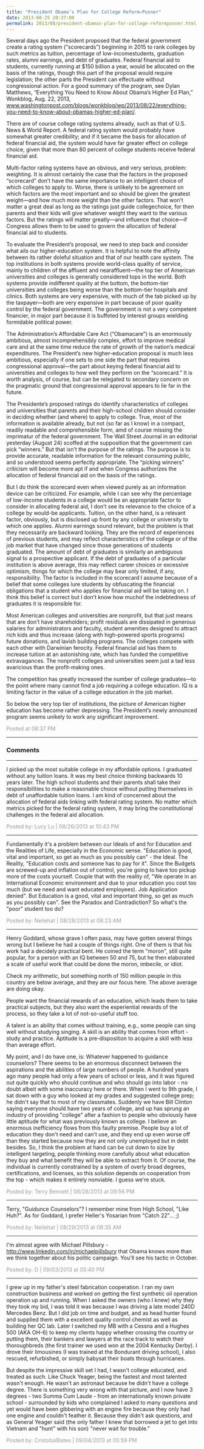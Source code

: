 ```yaml
---
title: "President Obama’s Plan for College Reform—Posner"
date: 2013-08-25 20:37:00
permalink: 2013/08/president-obamas-plan-for-college-reformposner.html
---
```

Several days ago the President proposed that the federal government create a rating system ("scorecards”) beginning in 2015 to rank colleges by such metrics as tuition, percentage of low-incomestudents, graduation rates, alumni earnings, and debt of graduates. Federal financial aid to students, currently running at $150 billion a year, would be allocated on the basis of the ratings, though this part of the proposal would require legislation; the other parts the President can effectuate without congressional action. For a good summary of the program, see Dylan Matthews, “Everything You Need to Know About Obama’s Higher Ed Plan,” Wonkblog, Aug. 22, 2013, www.washingtonpost.com/blogs/wonkblog/wp/2013/08/22/everything-you-need-to-know-about-obamas-higher-ed-plan/.

There are of course college rating systems already, such as that of U.S. News & World Report. A federal rating system would probably have somewhat greater credibility; and if it became the basis for allocation of federal financial aid, the system would have far greater effect on college choice, given that more than 80 percent of college students receive federal financial aid.

Multi-factor rating systems have an obvious, and very serious, problem: weighting. It is almost certainly the case that the factors in the proposed “scorecard” don’t have the same importance to an intelligent choice of which colleges to apply to. Worse, there is unlikely to be agreement on which factors are the most important and so should be given the greatest weight—and how much more weight than the other factors. That won’t matter a great deal as long as the ratings just guide collegechoice, for then parents and their kids will give whatever weight they want to the various factors. But the ratings will matter greatly—and influence that choice—if Congress allows them to be used to govern the allocation of federal financial aid to students.

To evaluate the President’s proposal, we need to step back and consider what ails our higher-education system. It is helpful to note the affinity between its rather doleful situation and that of our health care system. The top institutions in both systems provide world-class quality of service, mainly to children of the affluent and nearaffluent—the top tier of American universities and colleges is generally considered tops in the world. Both systems provide indifferent quality at the bottom, the bottom-tier universities and colleges being worse than the bottom-tier hospitals and clinics. Both systems are very expensive, with much of the tab picked up by the taxpayer—both are very expensive in part because of poor quality control by the federal government. The government is not a very competent financier, in major part because it is buffeted by interest groups wielding formidable political power.

The Administration’s Affordable Care Act (“Obamacare”) is an enormously ambitious, almost incomprehensibly complex, effort to improve medical care and at the same time reduce the rate of growth of the nation’s medical expenditures. The President’s new higher-education proposal is much less ambitious, especially if one sets to one side the part that requires congressional approval—the part about keying federal financial aid to universities and colleges to how well they perform on the “scorecard.” It is worth analysis, of course, but can be relegated to secondary concern on the pragmatic ground that congressional approval appears to lie far in the future.

The Presidente’s proposed ratings do identify characteristics of colleges and universities that parents and their high-school children should consider in deciding whether (and where) to apply to college. True, most of the information is available already, but not (so far as I know) in a compact, readily readable and comprehensible form, amd of course missing the imprimatur of the federal government. The Wall Street Journal in an editorial yesterday (August 24) scoffed at the supposition that the government can pick “winners.” But that isn’t the purpose of the ratings. The purpose is to provide accurate, readable information for the relevant consuming public, and so understood seems perfectly appropriate. The “picking winners” criticism will become more apt if and when Congress authorizes the allocation of federal financial aid on the basis of the ratings.

But I do think the scorecard even when viewed purely as an information device can be criticized. For example, while I can see why the percentage of low-income students in a college would be an appropriate factor to consider in allocating federal aid, I don’t see its relevance to the choice of a college by would-be applicants. Tuition, on the other hand, is a relevant factor, obviously, but is disclosed up front by any college or university to which one applies. Alumni earnings sound relevant, but the problem is that they necessarily are backward looking. They are the record of experiences of previous students, and may reflect characteristics of the college or of the job market that have changed since those generations of students graduated. The amount of debt of graduates is similarly an ambiguous signal to a prospective applicant. If the debt of graduates of a particular institution is above average, this may reflect career choices or excessive optimism, things for which the college may bear only limited, if any, responsibility. The factor is included in the scorecard I assume because of a belief that some colleges lure students by obfuscating the financial obligations that a student who applies for financial aid will be taking on. I think this belief is correct but I don’t know how muchof the indebtedness of graduates it is responsible for.

Most American colleges and universities are nonprofit, but that just means that are don’t have shareholders; profit residuals are dissipated in generous salaries for administrators and faculty, student amenities designed to attract rich kids and thus increase (along with high-powered sports programs) future donations, and lavish building programs. The colleges compete with each other with Darwinian ferocity. Federal financial aid has them to increase tuition at an astonishing rate, which has funded the competitive extravagances. The nonprofit colleges and universities seem just a tad less avaricious than the profit-making ones.

The competition has greatly increased the number of college graduates—to the point where many cannot find a job requiring a college education. IQ is a limiting factor in the value of a college education in the job market.

So below the very top tier of institutions, the picture of American higher education has become rather depressing. The President’s newly announced program seems unikely to work any significant improvement.

<span style="color:#999">Posted at 08:37 PM</span>

<!-- more -->

---

### Comments

---

I picked up the most suitable college in my affordable options. I graduated without any tuition loans. It was my best choice thinking backwards 10 years later. The high school students and their parents shall take their responsibilities to make a reasonable choice without putting themselves in debt of unaffordable tuition loans. I am kind of concerned about the allocation of federal aids linking with federal rating system. No matter which metrics picked for the federal rating system, it may bring the constitutional challenges in the federal aid allocation.

<span style="color:#999">Posted by: Lucy Lu | 08/26/2013 at 10:43 PM</span>

---

Fundamentally it's a problem between our Ideals of and for Education and the Realities of Life, especially in the Economic sense. "Education is good, vital and important, so get as much as you possibly can" - the Ideal. The Reality, "Education costs and someone has to pay for it". Since the Budgets are screwed-up and inflation out of control, you're going to have too pickup more of the costs yourself. Couple that with the reality of, "We operate in an International Economic environment and due to your education you cost too much (but we need and want educated employees). Job Application denied". But Education is a good, vital and important thing, so get as much as you possibly can". See the Paradox and Contradiction? So what's the "poor" student too do?     

<span style="color:#999">Posted by: Neilehat | 08/28/2013 at 08:23 AM</span>

---

Henry Goddard, whose grave I often pass, may have gotten several things wrong but I believe he had a couple of things right.  One of them is that his work had a decidely practical bent.  He coined the term "moron", still quite popular, for a person with an IQ between 50 and 75, but he then elaborated a scale of useful work that could be done the moron, imbecile, or idiot.

Check my arithmetic, but something north of 150 million people in this country are below average, and they are our focus here.  The above average are doing okay.

People want the financial rewards of an education, which leads them to take practical subjects, but they also want the experiential rewards of the process, so they take a lot of not-so-useful stuff too.

A talent is an ability that comes without training, e.g., some people can sing well without studying singing.  A skill is an ability that comes from effort - study and practice.  Aptitude is a pre-disposition to acquire a skill with less than average effort.

My point, and I do have one, is: Whatever happened to guidance counselors?  There seems to be an enormous disconnect between the aspirations and the abilities of large numbers of people.  A hundred years ago many people had only a few years of school or less, and it was figured out quite quickly who should continue and who should go into labor - no doubt albeit with some inaccuracy here or there.  When I went to 9th grade, I sat down with a guy who looked at my grades and suggested college prep; he didn't say that to most of my classmates.  Suddenly we have Bill Clinton saying everyone should have two years of college, and up has sprung an industry of providing "college" after a fashion to people who obviously have little aptitude for what was previously known as college.  I believe an enormous inefficiency flows from this faulty premise.  People buy a lot of education they don't need and can't use, and they end up even worse off than they started because now they are not only unemployed but in debt besides.  So, I think the problem at hand can be cut down to size by intelligent targeting, people thinking more carefully about what education they buy and what benefit they will be able to extract from it.  Of course, the individual is currently constrained by a system of overly broad degrees, certifications, and licenses, so this solution depends on cooperation from the top - which makes it entirely nonviable.  I guess we're stuck.


<span style="color:#999">Posted by: Terry Bennett | 08/28/2013 at 09:56 PM</span>

---

Terry, "Guidunce Counselors"? I remember mine from High School, "Like Huh?". As for Goddard, I prefer Heller's Yosarian from "Catch 22"... ;)


<span style="color:#999">Posted by: Neilehat | 08/29/2013 at 08:35 AM</span>

---

I'm almost agree with Michael Pillsbury - http://www.linkedin.com/in/michaelpillsbury that Obama knows more than we think together about his politic campaign. You'll see his tactic in October.

<span style="color:#999">Posted by: D | 09/03/2013 at 05:40 PM</span>

---

I grew up in my father's steel fabrication cooperation. I ran my own construction business and worked on getting the first synthetic oil operation operation up and running. When I asked the owners (who I knew) why they they took my bid, I was told it was because I was driving a late model 240D Mercedes Benz. But I did job on time and budget, and as head hunter found and supplied them with a excellent quality control chemist as well as building her QC lab. Later I switched my MB with a Cessna and a Hughes 500 (AKA OH-6) to keep my clients happy whether crossing the country or putting them, their bankers and lawyers at the race track to watch their thoroughbreds (the first trainer we used won at the 2004 Kentucky Derby). I drove their limousines (I was trained at the Bondurant driving school), I also rescued, refurbished, or simply babysat their boats through hurricanes.

But despite the impressive skill set I had, I wasn't college educated, and treated as such. Like Chuck Yeager, being the fastest and most talented wasn't enough. He wasn't an astronaut because he didn't have a college degree. There is something very wrong with that picture, and I now have 3 degrees - two Summa Cum Laude - from an internationally known private school - surrounded by kids who complained I asked to many questions and yet would have been gibbering with an engine fire because they only had one engine and couldn't feather it. Because they didn't ask questions, and as General Yeager said (the only father I knew that borrowed a jet to get into Vietnam and "hunt" with his son) "never wait for trouble."

<span style="color:#999">Posted by: CristobalBates | 09/04/2013 at 05:59 PM</span>